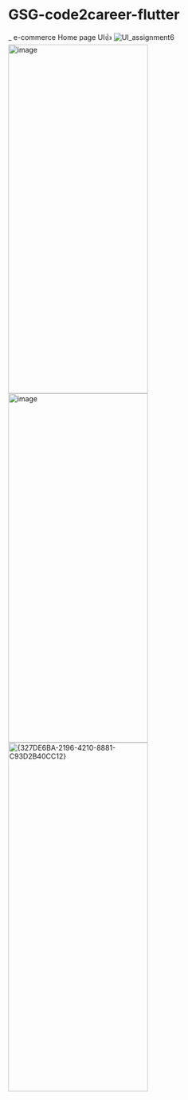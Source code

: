 ﻿# GSG-code2career-flutter
 _ e-commerce Home page UI👍
![UI_assignment6](https://github.com/user-attachments/assets/14c64604-a0f6-4f30-aea4-e626a4e73f21)
<img width="280" height="700" alt="image" src="https://github.com/user-attachments/assets/ec5f90aa-6cc7-4456-8224-7867d1fc9ac1" />
<img width="280" height="700" alt="image" src="https://github.com/user-attachments/assets/9b1e1c44-bb4d-4eb7-9f40-4520fe35eb68" />
<img width="280" height="700" alt="{327DE6BA-2196-4210-8881-C93D2B40CC12}" src="https://github.com/user-attachments/assets/93b28e9d-818e-4d92-9be5-3dd7fb85f48a" />







